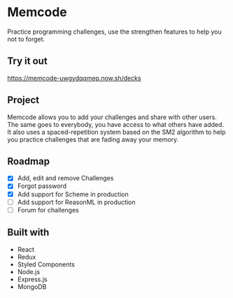 # Memcode

Practice programming challenges, use the strengthen features to help you not to forget.

## Try it out

https://memcode-uwgydqqmep.now.sh/decks

## Project

Memcode allows you to add your challenges and share with other users. The same goes to everybody, you have access to what others have added. It also uses a spaced-repetition system based on the SM2 algorithm to help you practice challenges that are fading away your memory.

## Roadmap

- [x] Add, edit and remove Challenges
- [x] Forgot password
- [x] Add support for Scheme in production
- [ ] Add support for ReasonML in production
- [ ] Forum for challenges

## Built with

- React
- Redux
- Styled Components
- Node.js
- Express.js
- MongoDB

